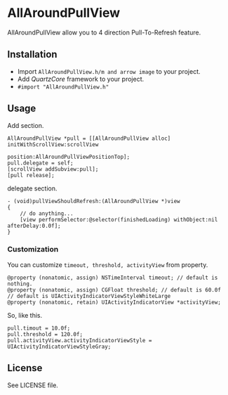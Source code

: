 # AllAroundPullView
AllAroundPullView allow you to 4 direction Pull-To-Refresh feature.

## Installation
* Import `AllAroundPullView.h/m and arrow image` to your project.
* Add *QuartzCore* framework to your project.
* `#import "AllAroundPullView.h"`

## Usage

Add section.

    AllAroundPullView *pull = [[AllAroundPullView alloc] initWithScrollView:scrollView
                                                                   position:AllAroundPullViewPositionTop];
    pull.delegate = self;
    [scrollView addSubview:pull];
    [pull release];

delegate section.

    - (void)pullViewShouldRefresh:(AllAroundPullView *)view
    {
        // do anything...
        [view performSelector:@selector(finishedLoading) withObject:nil afterDelay:0.0f];
    }

### Customization
You can customize `timeout, threshold, activityView` from property.

    @property (nonatomic, assign) NSTimeInterval timeout; // default is nothing.
    @property (nonatomic, assign) CGFloat threshold; // default is 60.0f
    // default is UIActivityIndicatorViewStyleWhiteLarge
    @property (nonatomic, retain) UIActivityIndicatorView *activityView; 

So, like this.

    pull.timout = 10.0f;
    pull.threshold = 120.0f;
    pull.activityView.activityIndicatorViewStyle = UIActivityIndicatorViewStyleGray;

## License
See LICENSE file.
